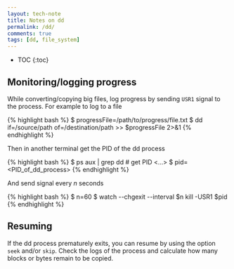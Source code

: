 ```yaml
---
layout: tech-note
title: Notes on dd
permalink: /dd/
comments: true
tags: [dd, file_system]
---
```


* TOC
{:toc}

## Monitoring/logging progress

While converting/copying big files, log progress by sending `USR1` signal to
the process. For example to log to a file

{% highlight bash %}
$ progressFile=/path/to/progress/file.txt
$ dd if=/source/path of=/destination/path >> $progressFile 2>&1
{% endhighlight %}

Then in another terminal get the PID of the dd process

{% highlight bash %}
$ ps aux | grep dd # get PID
<...>
$ pid=<PID_of_dd_process>
{% endhighlight %}

And send signal every *n* seconds

{% highlight bash %}
$ n=60
$ watch --chgexit --interval $n kill -USR1 $pid
{% endhighlight %}

## Resuming

If the dd process prematurely exits, you can resume by using the option `seek`
and/or `skip`. Check the logs of the process and calculate how many blocks or
bytes remain to be copied.
